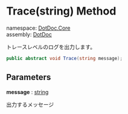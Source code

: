 ﻿# Trace\(string\) Method

namespace: [DotDoc\.Core](../../DotDoc.Core.md)<br />
assembly: [DotDoc](../../../DotDoc.md)

トレースレベルのログを出力します。

```csharp
public abstract void Trace(string message);
```

## Parameters

__message__ : [string](https://docs.microsoft.com/dotnet/api/System.String)

出力するメッセージ

